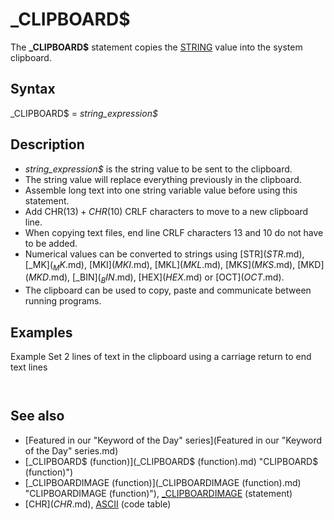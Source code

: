 # _CLIPBOARD$

The **_CLIPBOARD$** statement copies the [STRING](STRING.md) value into the system clipboard.

  

## Syntax

_CLIPBOARD$ = *string_expression$*
  

## Description

* *string_expression$* is the string value to be sent to the clipboard.
* The string value will replace everything previously in the clipboard.
* Assemble long text into one string variable value before using this statement.
* Add CHR$(13) + CHR$(10) CRLF characters to move to a new clipboard line.
* When copying text files, end line CRLF characters 13 and 10 do not have to be added.
* Numerical values can be converted to strings using [STR$](STR$.md), [_MK$](_MK$.md), [MKI$](MKI$.md), [MKL$](MKL$.md), [MKS$](MKS$.md), [MKD$](MKD$.md), [_BIN$](_BIN$.md), [HEX$](HEX$.md) or [OCT$](OCT$.md).
* The clipboard can be used to copy, paste and communicate between running programs.

  

## Examples

Example
Set 2 lines of text in the clipboard using a carriage return to end text lines

``` [DIM](DIM.md) CrLf [AS](AS.md) [STRING](STRING.md) * 2 'define as 2 byte STRING CrLf = [CHR$](CHR$.md)(13) + [CHR$](CHR$.md)(10) 'carriage return & line feed  _CLIPBOARD$ = "This is line 1" + CrLf + "This is line 2" [PRINT](PRINT.md) [_CLIPBOARD$](_CLIPBOARD$.md) "CLIPBOARD$ (function)") 'display what is in the clipboard  
```

``` This is line 1 This is line 2  
```

  

## See also

* [Featured in our "Keyword of the Day" series](Featured in our "Keyword of the Day" series.md)
* [_CLIPBOARD$ (function)](_CLIPBOARD$ (function).md) "CLIPBOARD$ (function)")
* [_CLIPBOARDIMAGE (function)](_CLIPBOARDIMAGE (function).md) "CLIPBOARDIMAGE (function)"), [_CLIPBOARDIMAGE](_CLIPBOARDIMAGE.md) (statement)
* [CHR$](CHR$.md), [ASCII](ASCII.md) (code table)

  
